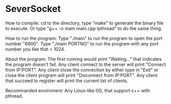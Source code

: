 SeverSocket
===========

How to compile:
    cd to the directory, type "make" to generate the binary file to execute. Or type "g++ -o main main.cpp lpthread" to do the same thing.

How to run the program:
    Type "./main" to run the program to open the port number "6900".
    Type "./main PORTNO" to run the program with any port number you like that > 1024.
    
About the program:
    The first running would print "Waiting..." that indicates the program doesn't fail.
    Any client connect to the server will print "Connect from IP:PORT".
    Any client close the connection by either type in "Exit" or close the client program will print "Disconnect from IP:PORT".
    Any client that succeed to register will print the current list of clients.

Recommanded enviroment:
    Any Linux-like OS, that support c++ with pthread.